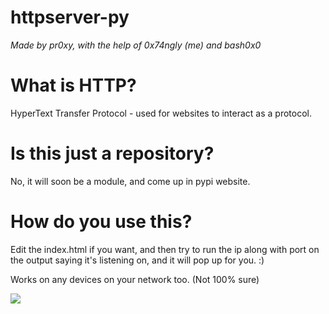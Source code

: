 # httpserver-py
*Made by pr0xy, with the help of 0x74ngly (me) and bash0x0*

# What is HTTP?

HyperText Transfer Protocol - used for websites to interact as a protocol.

# Is this just a repository?

No, it will soon be a module, and come up in pypi website.

# How do you use this?

Edit the index.html if you want, and then try to run the ip along with port on the output saying it's listening on, and it will pop up for you. :)

Works on any devices on your network too. (Not 100% sure)

![](https://media.discordapp.net/attachments/769313530544783411/770765787630665738/unknown.png?width=893&height=475)
